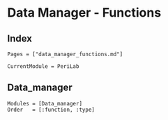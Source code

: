 # Data Manager - Functions

## Index

```@index
Pages = ["data_manager_functions.md"]
```

```@meta
CurrentModule = PeriLab
```

## Data_manager

```@autodocs
Modules = [Data_manager]
Order   = [:function, :type]
```
